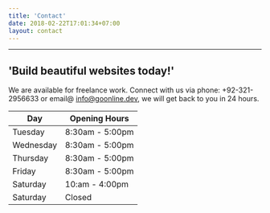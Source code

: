 ```yaml
---
title: 'Contact'
date: 2018-02-22T17:01:34+07:00
layout: contact
---
```


---
'Build beautiful websites today!'
---
We are available for freelance work. Connect with us via phone: +92-321-2956633 or email@ info@goonline.dev, we will get back to you in 24 hours.

| Day       | Opening Hours   |
| --------- | --------------- |
| Tuesday   | 8:30am - 5:00pm |
| Wednesday | 8:30am - 5:00pm |
| Thursday  | 8:30am - 5:00pm |
| Friday    | 8:30am - 5:00pm |
| Saturday  | 10:am - 4:00pm  |
| Saturday  | Closed          |
